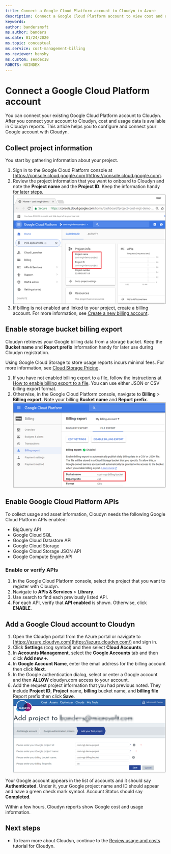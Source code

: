 ```yaml
---
title: Connect a Google Cloud Platform account to Cloudyn in Azure
description: Connect a Google Cloud Platform account to view cost and usage data in Cloudyn reports.
keywords:
author: bandersmsft
ms.author: banders
ms.date: 01/24/2020
ms.topic: conceptual
ms.service: cost-management-billing
ms.reviewer: benshy
ms.custom: seodec18
ROBOTS: NOINDEX
---
```


# Connect a Google Cloud Platform account

You can connect your existing Google Cloud Platform account to Cloudyn. After you connect your account to Cloudyn, cost and usage data is available in Cloudyn reports. This article helps you to configure and connect your Google account with Cloudyn.


## Collect project information

You start by gathering information about your project.

1. Sign in to the Google Cloud Platform console at [https://console.cloud.google.com](https://console.cloud.google.com).
2. Review the project information that you want to onboard to Cloudyn and note the **Project name** and the **Project ID**. Keep the information handy for later steps.  
    ![Project name and Project ID shown in the Google Cloud Platform console](./media/connect-google-account/gcp-console01.png)
3. If billing is not enabled and linked to your project, create a billing account. For more information, see [Create a new billing account](https://cloud.google.com/billing/docs/how-to/manage-billing-account#create/_a/_new/_billing/_account).

## Enable storage bucket billing export

Cloudyn retrieves your Google billing data from a storage bucket. Keep the **Bucket name** and **Report prefix** information handy for later use during Cloudyn registration.

Using Google Cloud Storage to store usage reports incurs minimal fees. For more information, see [Cloud Storage Pricing](https://cloud.google.com/storage/pricing).

1. If you have not enabled billing export to a file, follow the instructions at [How to enable billing export to a file](https://cloud.google.com/billing/docs/how-to/export-data-file#how_to_enable_billing_export_to_a_file). You can use either JSON or CSV billing export format.
2. Otherwise, in the Google Cloud Platform console, navigate to **Billing** > **Billing export**. Note your billing **Bucket name** and **Report prefix**.  
    ![Billing export information shown on the Billing export page](./media/connect-google-account/billing-export.png)

## Enable Google Cloud Platform APIs

To collect usage and asset information, Cloudyn needs the following Google Cloud Platform APIs enabled:

- BigQuery API
- Google Cloud SQL
- Google Cloud Datastore API
- Google Cloud Storage
- Google Cloud Storage JSON API
- Google Compute Engine API

### Enable or verify APIs

1. In the Google Cloud Platform console, select the project that you want to register with Cloudyn.
2. Navigate to **APIs & Services** > **Library**.
3. Use search to find each previously listed API.
4. For each API, verify that **API enabled** is shown. Otherwise, click **ENABLE**.

## Add a Google Cloud account to Cloudyn

1. Open the Cloudyn portal from the Azure portal or navigate to [https://azure.cloudyn.com](https://azure.cloudyn.com/) and sign in.
2. Click **Settings** (cog symbol) and then select **Cloud Accounts**.
3. In **Accounts Management**, select the **Google Accounts** tab and then click **Add new +**.
4. In **Google Account Name**, enter the email address for the billing account then click **Next**.
5. In the Google authentication dialog, select or enter a Google account and then **ALLOW** cloudyn.com access to your account.
6. Add the request project information that you had previous noted. They include **Project ID**, **Project** name, **billing** bucket name, and **billing file** Report prefix then click **Save**.  
    ![Add Google project to Cloudyn account](./media/connect-google-account/add-project.png)

Your Google account appears in the list of accounts and it should say **Authenticated**. Under it, your Google project name and ID should appear and have a green check mark symbol. Account Status should say **Completed**.

Within a few hours, Cloudyn reports show Google cost and usage information.

## Next steps

- To learn more about Cloudyn, continue to the [Review usage and costs](tutorial-review-usage.md) tutorial for Cloudyn.
